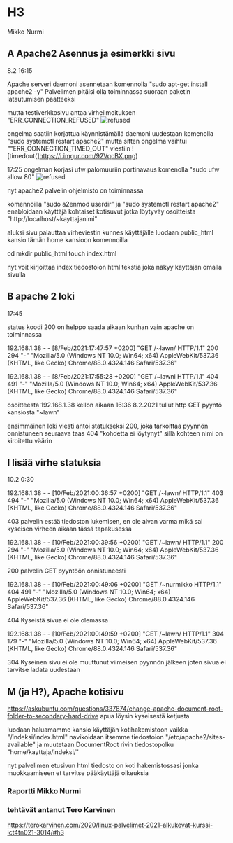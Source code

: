# H3

Mikko Nurmi

## A Apache2 Asennus ja esimerkki sivu

8.2 16:15

Apache serveri daemoni asennetaan komennolla  "sudo apt-get install apache2 -y"
Palvelimen pitäisi olla toiminnassa suoraan paketin latautumisen päätteeksi

mutta testiverkkosivu antaa virheilmoituksen "ERR_CONNECTION_REFUSED"
![refused](https://i.imgur.com/lFzm5Az.png)

ongelma saatiin korjattua käynnistämällä daemoni uudestaan komenolla "sudo systemctl restart apache2"
mutta sitten ongelma vaihtui ""ERR_CONNECTION_TIMED_OUT" viestiin
![timedout(]https://i.imgur.com/92VqcBX.png)


17:25
ongelman korjasi ufw palomuuriin portinavaus komenolla "sudo ufw allow 80"
![refused](https://i.imgur.com/QJE9sgY.png)

nyt apache2 palvelin ohjelmisto on toiminnassa

komennoilla "sudo a2enmod userdir" ja "sudo systemctl restart apache2"
enabloidaan käyttäjä kohtaiset kotisuvut jotka löytyväy osoitteista "http://localhost/~kayttajanimi"

aluksi sivu palauttaa virheviestin kunnes käyttäjälle luodaan public_html kansio tämän home kansioon
 komennoilla 

 cd
 mkdir public_html
 touch index.html

 nyt voit kirjoittaa index tiedostoion html tekstiä joka näkyy käyttäjän omalla sivulla

 ## B apache 2 loki

 17:45

 status koodi 200 on helppo saada aikaan kunhan vain apache on toiminnassa

192.168.1.38 - - [8/Feb/2021:17:47:57 +0200] "GET /~lawn/ HTTP/1.1" 200 294 "-" "Mozilla/5.0 (Windows NT 10.0; Win64; x64) AppleWebKit/537.36 (KHTML, like Gecko) Chrome/88.0.4324.146 Safari/537.36"

192.168.1.38 - - [8/Feb/2021:17:55:28 +0200] "GET /~lawni HTTP/1.1" 404 491 "-" "Mozilla/5.0 (Windows NT 10.0; Win64; x64) AppleWebKit/537.36 (KHTML, like Gecko) Chrome/88.0.4324.146 Safari/537.36"

osoitteesta 192.168.1.38 kellon aikaan 16:36 8.2.2021 tullut http GET pyyntö kansiosta "~lawn"

ensimmäinen loki viesti antoi statukseksi 200, joka tarkoittaa pyynnön onnistuneen
seuraava taas 404 "kohdetta ei löytynyt" sillä kohteen nimi on kiroitettu väärin

## I lisää virhe statuksia

10.2 0:30

192.168.1.38 - - [10/Feb/2021:00:36:57 +0200] "GET /~lawn/ HTTP/1.1" 403 494 "-" "Mozilla/5.0 (Windows NT 10.0; Win64; x64) AppleWebKit/537.36 (KHTML, like Gecko) Chrome/88.0.4324.146 Safari/537.36"

403 palvelin estää tiedoston lukemisen, en ole aivan varma mikä sai kyseisen virheen aikaan tässä tapakusessa

192.168.1.38 - - [10/Feb/2021:00:39:56 +0200] "GET /~lawn/ HTTP/1.1" 200 294 "-" "Mozilla/5.0 (Windows NT 10.0; Win64; x64) AppleWebKit/537.36 (KHTML, like Gecko) Chrome/88.0.4324.146 Safari/537.36"

200 palvelin GET pyyntöön onnistuneesti

192.168.1.38 - - [10/Feb/2021:00:49:06 +0200] "GET /~nurmikko HTTP/1.1" 404 491 "-" "Mozilla/5.0 (Windows NT 10.0; Win64; x64) AppleWebKit/537.36 (KHTML, like Gecko) Chrome/88.0.4324.146 Safari/537.36"

404 Kyseistä sivua ei ole olemassa

192.168.1.38 - - [10/Feb/2021:00:49:59 +0200] "GET /~lawn/ HTTP/1.1" 304 179 "-" "Mozilla/5.0 (Windows NT 10.0; Win64; x64) AppleWebKit/537.36 (KHTML, like Gecko) Chrome/88.0.4324.146 Safari/537.36"

304 Kyseinen sivu ei ole muuttunut viimeisen pyynnön jälkeen joten sivua ei tarvitse ladata uudestaan

## M (ja H?), Apache kotisivu

https://askubuntu.com/questions/337874/change-apache-document-root-folder-to-secondary-hard-drive
apua löysin kyseisestä ketjusta

luodaan haluamamme kansio käyttäjän kotihakemistoon vaikka "/indeksi/index.html"
navikoidaan itsemme tiedostoion "/etc/apache2/sites-available"
ja muutetaan DocumentRoot rivin tiedostopolku "home/kayttaja/indeksi/"

nyt palvelimen etusivun html tiedosto on koti hakemistossasi jonka muokkaamiseen et tarvitse pääkäyttäjä oikeuksia


### Raportti Mikko Nurmi
### tehtävät antanut Tero Karvinen
https://terokarvinen.com/2020/linux-palvelimet-2021-alkukevat-kurssi-ict4tn021-3014/#h3
